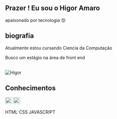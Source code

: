## Prazer ! Eu sou o Higor Amaro

apaixonado por tecnologia 😍 
## biografia
 Atualmente estou cursando Ciencia da Computação
 
 Busco um estágio na área de front end

<div  style="display:inline_block"><br>
  
  <img alight="right" alt="Higor" src="https://cdn.discordapp.com/attachments/887510228860534787/887510265283874816/perfi.gif">

</div>

## Conhecimentos 
<img width ="22px" src="https://cdn.discordapp.com/attachments/961734780540571728/961741268331954196/1216733.png">
<img width ="22px" src=" https://www.vectorlogo.zone/logos/w3_css/w3_css-ar21.svg ">

HTML CSS JAVASCRIPT 


